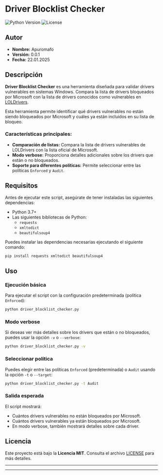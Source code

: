  

# Driver Blocklist Checker

![Python Version](https://img.shields.io/badge/python-3.7%20%7C%203.8%20%7C%203.9%20%7C%203.10-blue)
![License](https://img.shields.io/badge/license-MIT-green)

## Autor

- **Nombre:** Apuromafo
- **Versión:** 0.0.1
- **Fecha:** 22.01.2025

## Descripción

**Driver Blocklist Checker** es una herramienta diseñada para validar drivers vulnerables en sistemas Windows. Compara la lista de drivers bloqueados por Microsoft con la lista de drivers conocidos como vulnerables en [LOLDrivers](https://www.loldrivers.io/).

Esta herramienta permite identificar qué drivers vulnerables no están siendo bloqueados por Microsoft y cuáles ya están incluidos en su lista de bloqueo.

### Características principales:
- **Comparación de listas:** Compara la lista de drivers vulnerables de LOLDrivers con la lista oficial de Microsoft.
- **Modo verbose:** Proporciona detalles adicionales sobre los drivers que están o no bloqueados.
- **Soporte para diferentes políticas:** Permite seleccionar entre las políticas `Enforced` y `Audit`.

## Requisitos

Antes de ejecutar este script, asegúrate de tener instaladas las siguientes dependencias:

- Python 3.7+
- Las siguientes bibliotecas de Python:
  - `requests`
  - `xmltodict`
  - `beautifulsoup4`

Puedes instalar las dependencias necesarias ejecutando el siguiente comando:

```bash
pip install requests xmltodict beautifulsoup4
```

## Uso

### Ejecución básica

Para ejecutar el script con la configuración predeterminada (política `Enforced`):

```bash
python driver_blocklist_checker.py
```

### Modo verbose

Si deseas ver más detalles sobre los drivers que están o no bloqueados, puedes usar la opción `-v` o `--verbose`:

```bash
python driver_blocklist_checker.py -v
```

### Seleccionar política

Puedes elegir entre las políticas `Enforced` (predeterminada) o `Audit` usando la opción `-t` o `--target`:

```bash
python driver_blocklist_checker.py -t Audit
```

### Salida esperada

El script mostrará:
- Cuántos drivers vulnerables no están bloqueados por Microsoft.
- Cuántos drivers vulnerables ya están bloqueados por Microsoft.
- En modo verbose, también mostrará detalles sobre cada driver.

## Licencia

Este proyecto está bajo la **Licencia MIT**. Consulta el archivo [LICENSE](LICENSE) para más detalles.

--- 

---
 